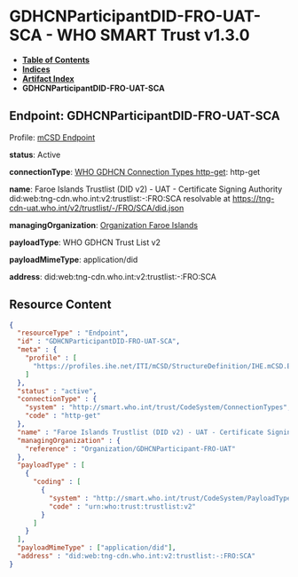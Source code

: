 # GDHCNParticipantDID-FRO-UAT-SCA - WHO SMART Trust v1.3.0

* [**Table of Contents**](toc.md)
* [**Indices**](indices.md)
* [**Artifact Index**](artifacts.md)
* **GDHCNParticipantDID-FRO-UAT-SCA**

## Endpoint: GDHCNParticipantDID-FRO-UAT-SCA

Profile: [mCSD Endpoint](https://profiles.ihe.net/ITI/mCSD/4.0.0/StructureDefinition-IHE.mCSD.Endpoint.html)

**status**: Active

**connectionType**: [WHO GDHCN Connection Types http-get](CodeSystem-ConnectionTypes.md#ConnectionTypes-http-get): http-get

**name**: Faroe Islands Trustlist (DID v2) - UAT - Certificate Signing Authority did:web:tng-cdn.who.int:v2:trustlist:-:FRO:SCA resolvable at https://tng-cdn-uat.who.int/v2/trustlist/-/FRO/SCA/did.json

**managingOrganization**: [Organization Faroe Islands](Organization-GDHCNParticipant-FRO-UAT.md)

**payloadType**: WHO GDHCN Trust List v2

**payloadMimeType**: application/did

**address**: did:web:tng-cdn.who.int:v2:trustlist:-:FRO:SCA



## Resource Content

```json
{
  "resourceType" : "Endpoint",
  "id" : "GDHCNParticipantDID-FRO-UAT-SCA",
  "meta" : {
    "profile" : [
      "https://profiles.ihe.net/ITI/mCSD/StructureDefinition/IHE.mCSD.Endpoint"
    ]
  },
  "status" : "active",
  "connectionType" : {
    "system" : "http://smart.who.int/trust/CodeSystem/ConnectionTypes",
    "code" : "http-get"
  },
  "name" : "Faroe Islands Trustlist (DID v2) - UAT - Certificate Signing Authority\ndid:web:tng-cdn.who.int:v2:trustlist:-:FRO:SCA\nresolvable at https://tng-cdn-uat.who.int/v2/trustlist/-/FRO/SCA/did.json",
  "managingOrganization" : {
    "reference" : "Organization/GDHCNParticipant-FRO-UAT"
  },
  "payloadType" : [
    {
      "coding" : [
        {
          "system" : "http://smart.who.int/trust/CodeSystem/PayloadTypes",
          "code" : "urn:who:trust:trustlist:v2"
        }
      ]
    }
  ],
  "payloadMimeType" : ["application/did"],
  "address" : "did:web:tng-cdn.who.int:v2:trustlist:-:FRO:SCA"
}

```
